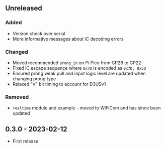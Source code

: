 
## Unreleased
### Added
- Version check over serial
- More informative messages about iC decoding errors
### Changed
- Moved recommended `prong_in` on Pi Pico from GP26 to GP22
- Fixed iC escape sequence where `0x7D` is encoded as `0x7D, 0x5D`
- Ensured prong weak pull and input logic level are updated when changing prong type
- Relaxed "V" bit timing to account for D3USv1
### Removed
- `realtime` module and example - moved to WiFiCom and has since been updated

## 0.3.0 - 2023-02-12
- First release
